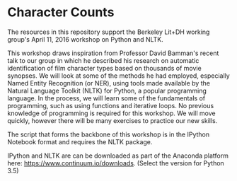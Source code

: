 # Character Counts
The resources in this repository support the Berkeley Lit+DH working group's April 11, 2016 workshop on Python and NLTK.

This workshop draws inspiration from Professor David Bamman's recent talk to our group in which he described his research on automatic identification of film character types based on thousands of movie synopses. We will look at some of the methods he had employed, especially Named Entity Recognition (or NER), using tools made available by the Natural Language Toolkit (NLTK) for Python, a popular programming language. In the process, we will learn some of the fundamentals of programming, such as using functions and iterative loops. No previous knowledge of programming is required for this workshop. We will move quickly, however there will be many exercises to practice our new skills.

The script that forms the backbone of this workshop is in the IPython Notebook format and requires the NLTK package.

IPython and NLTK are can be downloaded as part of the Anaconda platform here: https://www.continuum.io/downloads. (Select the version for Python 3.5)

